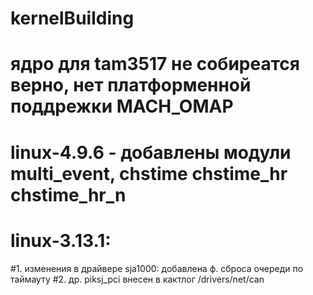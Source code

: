 # kernelBuilding
# ядро для tam3517 не собиреатся верно, нет платформенной поддрежки MACH_OMAP
# linux-4.9.6 -  добавлены модули multi_event, chstime сhstime_hr chstime_hr_n
#
# linux-3.13.1:
#1. изменения в драйвере sja1000: добавлена ф. сброса очереди по таймауту
#2. др. piksj_pci внесен в кактлог /drivers/net/can

